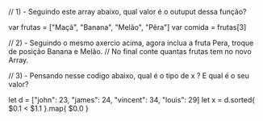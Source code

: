 // 1) - Seguindo este array abaixo, qual valor é o outuput dessa função? 

var frutas = ["Maçã", "Banana", "Melão", "Pêra"] 
var comida = frutas[3]

// 2) - Seguindo o mesmo axercio acima, agora inclua a fruta Pera, troque de posição Banana e Melão. 
// No final conte quantas frutas tem no novo Array.

// 3) - Pensando nesse codigo abaixo, qual é o tipo de x ? E qual é o seu valor?

let d = ["john": 23, "james": 24, "vincent": 34, "louis": 29]
let x = d.sorted{ $0.1 < $1.1 }.map{ $0.0 }